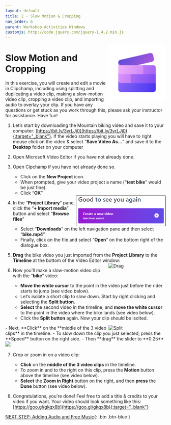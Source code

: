 ```yaml
---
layout: default
title: 2 - Slow Motion & Cropping
nav_order: 6
parent: Workshop Activities Windows
customjs: http://code.jquery.com/jquery-1.4.2.min.js
---
```


<img src="images/ms-videoeditor/cc-basics/logo.png" style="float:right;width:180px;" alt="ClipChamp logo">

# Slow Motion and Cropping
In this exercise, you will create and edit a movie in Clipchamp, including using splitting and duplicating a video clip, making a slow-motion video clip, cropping a video clip, and importing audio to overlay your clip. If you have any questions or get stuck as you work through this, please ask your instructor for assistance.  Have fun!

1.  Let’s start by downloading the Mountain biking video and save it to your computer: [https://bit.ly/3vrLJj0](https://bit.ly/3vrLJj0){:target="_blank"}. If the video starts playing you will have to right mouse click on the video & select “**Save Video As...**” and save it to the **Desktop** folder on your computer

2.  Open Microsoft Video Editor if you have not already done. 

3.  Open Cipchamp if you have not already done so.
    -   Click on the **New Project** icon.
    -   When prompted, give your video project a name (“**test bike**” would be just fine).
    -   Click “**OK**”

      <img src="images/ms-videoeditor/cc-basics/create-a-new-video.png" style="float:right;width:280px;border:1px solid black;" alt="Create a New Video button">

4.  In the “**Project Library**” pane, click the “**+ Import media**” button and select “**Browse files**”
    -   Select “**Downloads**” on the left navigation pane and then select “**bike.mp4**”
    -   Finally, click on the file and select  “**Open**” on the bottom right of the dialogue box.
5.  **Drag** the bike video you just imported from the **Project Library** to the **Timeline** at the bottom of the Video Editor window:
    <img src="images/ms-videoeditor/drag-slo" style="float:right;width:180px;" alt="Drag">
    
6.  Now you’ll make a slow-motion video clip with the “**bike**” video:
    -    **Move the white cursor** to the point in the video just before the rider starts to jump (see video below).
    -    Let’s isolate a short clip to slow down. Start by right clicking and selecting the **Split button**.
    -   **Select** the second video in the timeline, and **move the white cursor** to the point in the video where the bike lands (see video below).
    -   Click the **Split button** again. Now your clip should be isolted.
<img src="images/ms-videoeditor/split-slo" style="float:right;width:180px;" alt="Split">
    -   Next, **Click** on the **middle of the 3 video clips** in the timeline.
    -   To slow down the clip you just selected, press the **Speed** button on the right side. 
    -   Then **drag** the slider to **0.25**
      <img src="images/ms-videoeditor/speed-slo">
      
7.  Crop or zoom in on a video clip:
    -   **Click** on the **middle of the 3 video clips** in the timeline.
    -   To zoom in and to the right on this clip, press the **Motion** button above the timeline (see video below).
    -   **Select** the **Zoom in Right** button on the right, and then **press** the **Done** button (see video below). 
    

8.  Congratulations, you're done! Feel free to add a title & credits to your video if you want. Your video should look something like this: [https://goo.gl/gkqx8b](https://goo.gl/gkqx8b){:target="_blank"}


<script>  

 
    function toggle(input) {
        var x = document.getElementById(input);
        if (x.style.display === "none") {
            x.style.display = "block";
        } else {
            x.style.display = "none";
        }
    }
</script>

   [NEXT STEP: Adding Audio and Free Music](cc-audio-music.html){: .btn .btn-blue }
